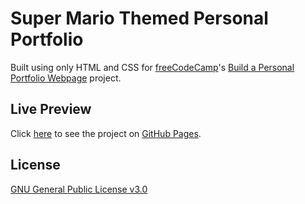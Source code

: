 # Super Mario Themed Personal Portfolio

Built using only HTML and CSS for [freeCodeCamp](https://www.freecodecamp.org)'s [Build a Personal Portfolio Webpage](https://www.freecodecamp.org/learn/responsive-web-design/responsive-web-design-projects/build-a-personal-portfolio-webpage) project.

## Live Preview

Click [here](https://tolunaydundar.github.io/fcc-personal-portfolio) to see the project on [GitHub Pages](https://pages.github.com/).

## License

[GNU General Public License v3.0](https://github.com/tolunaydundar/fcc-personal-portfolio/blob/main/LICENSE)
